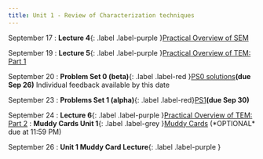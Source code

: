 ```yaml
---
title: Unit 1 - Review of Characterization techniques
---
```


September 17
: **Lecture 4**{: .label .label-purple }[Practical Overview of SEM](https://mipayne.github.io/JustTheClass/Unit0/Lecture-04/)

September 19
: **Lecture 5**{: .label .label-purple }[Practical Overview of TEM: Part 1](https://mipayne.github.io/JustTheClass/Unit0/Lecture-05/)

September 20
: **Problem Set 0 (beta)**{: .label .label-red }[PS0 solutions](#)<b>(due Sep 26)</b>
Individual feedback available by this date

September 23
: **Problems Set 1 (alpha)**{: .label .label-red}[PS1](#)<b>(due Sep 30)</b>

September 24
: **Lecture 6**{: .label .label-purple }[Practical Overview of TEM: Part 2](https://mipayne.github.io/JustTheClass/Unit0/Lecture-06/)
: **Muddy Cards Unit 1**{: .label .label-grey }[Muddy Cards]() (\*OPTIONAL\* due at 11:59 PM)


September 26
: **Unit 1 Muddy Card Lecture**{: .label .label-purple }



